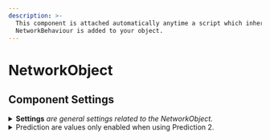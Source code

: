 ```yaml
---
description: >-
  This component is attached automatically anytime a script which inherits from
  NetworkBehaviour is added to your object.
---
```


# NetworkObject

## Component Settings

<details>

<summary><strong>Settings</strong> <em>are general settings related to the NetworkObject.</em></summary>

**Is Networked** indicates if an object should always be considered a networked object. When false the object will not initialize as networked. This may be useful if you have objects that you sometimes want to only run locally, and other times spawn over the network. Anytime an object is spawned using ServerManager.Spawn _Is Networked_ automatically becomes true for that instantiated copy.&#x20;

**Is Spawnable** should be marked if the object can spawn at runtime; this is generally false for scene prefabs you do not need to instantiate. While true this object's prefab will be added to DefaultPrefabObjects.&#x20;

**Is Global** when true will make the NetworkObject known to all clients at all times, the object will also be added to the Don't Destroy on Load scene. This setting will have no effect on scene objects, but for instantiated objects it may be set in the prefab or changed at run-time immediately after instantiating the object.&#x20;

**Initialize Order** determines the order in which NetworkObjects spawned in the same tick will run their initialization callbacks. A lower value will have higher priority and execute first. The default value is 0 and negative values are allowed.&#x20;

**Prevent Despawn On Disconnect** will ensure the object will not be destroyed or despawned when the owning client disconnects.

**Default Despawn Type** is the default behavior when despawning the object. Objects are typically destroyed when despawned, but this can be set to other values, such as _Pool_, to save performance.

</details>

<details>

<summary>Prediction are values only enabled when using Prediction 2.</summary>

**Enable Prediction** should be used to set whether the object is making use of prediction or not. Enabling this will make available the following settings.

**Prediction Type** is to determine if you are using rigidbodies or not for the predicted object. For example, if you were updating your transform with a CharacterController component this would be set to _Other_. If you were using rigidbodies you would choose _Rigidbody_ or _Rigidbody2D_.&#x20;

**Enable State Forwarding** is used to forward the replicate and reconcile states to all clients. This is ideal for games where you want all clients and server to run the same inputs. Disabling this setting will cause prediction to only be used on the owner; you will then have to synchronize to spectators using other means, such as a NetworkTransform or custom script.&#x20;

**Graphical Object** is the object which holds the graphics for your predicted object. When using client-side prediction all predicted objects must have their graphics as a child of the predicted object. For example, if your rigidbody and collider are on the root object, the graphics must remain beneath the root and set as the graphical object.

* **Detach Graphical Object when t**rue will detach and re-attach the graphical object at runtime when the client initializes/de-initializes the item. This can resolve camera jitter or be helpful objects child of the graphical which do not handle reconiliation well, such as certain animation rigs. Transform is detached after OnStartClient, and reattached before OnStopClient.

- **Interpolation** is how many ticks to interpolate the graphics on client owned objects. A setting as low as 1 can usually be sufficient to smooth over the frames between ticks.

* **Enable Teleport** will allow the graphical object to teleport to it's actual position – also known as the root position – if the position changes are drastic. Ideally you will not need this setting, but it's an available option should you desire to use it.
  * **Teleport Threshold** is shown while teleporting is enabled. If the graphical object's position is this many units away from the actual position, then the graphical object will teleport to the actual position.

</details>
